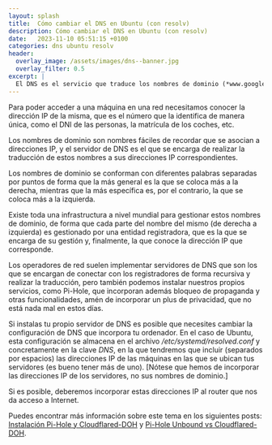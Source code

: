 ```yaml
---
layout: splash 
title:  Cómo cambiar el DNS en Ubuntu (con resolv)
description: Cómo cambiar el DNS en Ubuntu (con resolv)
date:   2023-11-10 05:51:15 +0100
categories: dns ubuntu resolv
header:
  overlay_image: /assets/images/dns--banner.jpg
  overlay_filter: 0.5 
excerpt: |
  El DNS es el servicio que traduce los nombres de dominio (*www.google.es*, por ejemplo) a la dirección IP de la máquina en la que se ubica el servicio.
---
```

Para poder acceder a una máquina en una red necesitamos conocer la dirección IP de la misma, que es el número que la identifica de manera única, como el DNI de las personas, la matrícula de los coches, etc.

Los nombres de dominio son nombres fáciles de recordar que se asocian a direcciones IP, y el servidor de DNS es el que se encarga de realizar la traducción de estos nombres a sus direcciones IP correspondientes.

Los nombres de dominio se conforman con diferentes palabras separadas por puntos de forma que la más general es la que se coloca más a la derecha, mientras que la más específica es, por el contrario, la que se coloca más a la izquierda.

Existe toda una infrastructura a nivel mundial para gestionar estos nombres de dominio, de forma que cada parte del nombre del mismo (de derecha a izquierda) es gestionado por una entidad registradora, que es la que se encarga de su gestión y, finalmente, la que conoce la dirección IP que corresponde.

Los operadores de red suelen implementar servidores de DNS que son los que se encargan de conectar con los registradores de forma recursiva y realizar la traducción, pero también podemos instalar nuestros propios servicios, como Pi-Hole, que incorporan además bloqueo de propaganda y otras funcionalidades, amén de incorporar un plus de privacidad, que no está nada mal en estos días.

Si instalas tu propio servidor de DNS es posible que necesites cambiar la configuración de DNS que incorpora tu ordenador. En el caso de Ubuntu, esta configuración se almacena en el archivo */etc/systemd/resolved.conf* y concretamente en la clave *DNS*, en la que tendremos que incluir (separados por espacios) las direcciones IP de las máquinas en las que se ubican tus servidores (es bueno tener más de uno). [Nótese que hemos de incorporar las direcciones IP de los servidores, no sus nombres de dominio.]

Si es posible, deberemos incorporar estas direcciones IP al router que nos da acceso a Internet.

Puedes encontrar más información sobre este tema en los siguientes posts: [Instalación Pi-Hole y Cloudflared-DOH](/instalacion-de-pihole-y-cloudflared-doh/) y [Pi-Hole Unbound vs Cloudflared-DOH](/pi-hole-unbound-vs-cloudflare-doh/).
